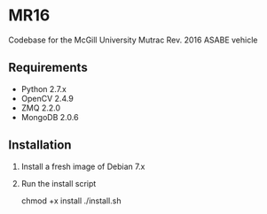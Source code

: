 # MR16
Codebase for the McGill University Mutrac Rev. 2016 ASABE vehicle

## Requirements
* Python 2.7.x
* OpenCV 2.4.9
* ZMQ 2.2.0
* MongoDB 2.0.6

## Installation
1. Install a fresh image of Debian 7.x
2. Run the install script
    
    chmod +x install
    ./install.sh
